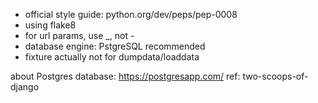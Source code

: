 - official style guide: python.org/dev/peps/pep-0008
- using flake8
- for url params, use _, not -
- database engine: PstgreSQL recommended
- fixture actually not for dumpdata/loaddata

about Postgres database: https://postgresapp.com/
ref: two-scoops-of-django
